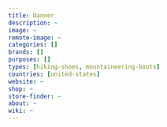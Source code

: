 ```yaml
---
title: Danner
description: ~
image: ~
remote-image: ~
categories: []
brands: []
purposes: []
types: [hiking-shoes, mountaineering-boots]
countries: [united-states]
website: ~
shop: ~
store-finder: ~
about: ~
wiki: ~
---
```

